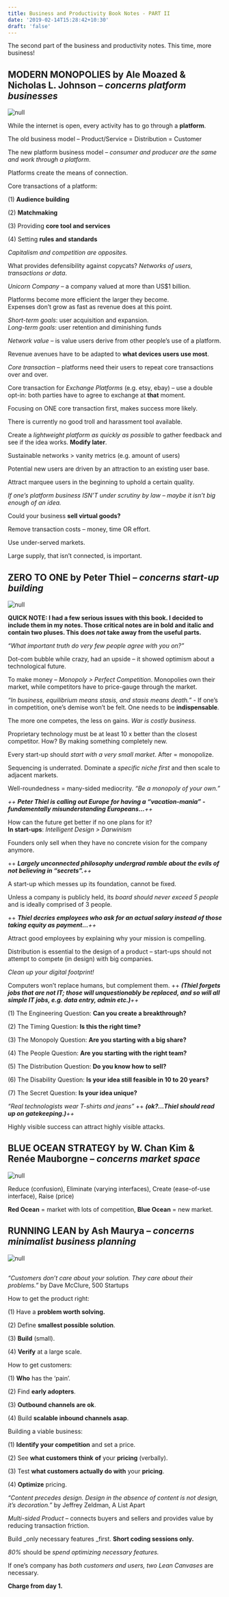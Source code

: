 ```yaml
---
title: Business and Productivity Book Notes - PART II
date: '2019-02-14T15:28:42+10:30'
draft: 'false'
---
```

The second part of the business and productivity notes. This time, more business!

## MODERN MONOPOLIES by Ale Moazed & Nicholas L. Johnson – _concerns platform businesses_

![null](/images/uploads/monopolies.jpg)

While the internet is open, every activity has to go through a **platform**.

The old business model – Product/Service = Distribution = Customer

The new platform business model – _consumer and producer are the same and work through a platform_.

Platforms create the means of connection.

Core transactions of a platform:

(1) **Audience building**

(2) **Matchmaking**

(3) Providing **core tool and services**

(4) Setting **rules and standards**

_Capitalism and competition are opposites._

What provides defensibility against copycats? _Networks of users, transactions or data_.

_Unicorn Company_ – a company valued at more than US$1 billion.

Platforms become more efficient the larger they become.\
Expenses don’t grow as fast as revenue does at this point.

_Short-term goals_: user acquisition and expansion.\
_Long-term goals_: user retention and diminishing funds

_Network value_ – is value users derive from other people’s use of a platform.

Revenue avenues have to be adapted to **what devices users use most**.

_Core transaction_ – platforms need their users to repeat core transactions over and over. 

Core transaction for _Exchange Platforms_ (e.g. etsy, ebay) – use a double opt-in: both parties have to agree to exchange at **that** moment.

Focusing on ONE core transaction first, makes success more likely.

There is currently no good troll and harassment tool available.

Create a _lightweight platform as quickly as possible_ to gather feedback and see if the idea works. **Modify later**.

Sustainable networks > vanity metrics (e.g. amount of users)

Potential new users are driven by an attraction to an existing user base.

Attract marquee users in the beginning to uphold a certain quality.

_If one’s platform business ISN’T under scrutiny by law – maybe it isn’t big enough of an idea._

Could your business **sell virtual goods?**

Remove transaction costs – money, time OR effort.

Use under-served markets.

Large supply, that isn’t connected, is important.

## ZERO TO ONE by Peter Thiel – _concerns start-up building_

![null](/images/uploads/zerotoone.jpg)

**QUICK NOTE: I had a few serious issues with this book. I decided to include them in my notes. Those critical notes are in bold and italic and contain two pluses. This does _not_ take away from the useful parts.**

_“What important truth do very few people agree with you on?”_

Dot-com bubble while crazy, had an upside – it showed optimism about a technological future.

To make money – _Monopoly > Perfect Competition_. Monopolies own their market, while competitors have to price-gauge through the market.

_“In business, equilibrium means stasis, and stasis means death.”_ - If one’s in competition, one’s demise won’t be felt. One needs to be **indispensable**.

The more one competes, the less on gains. _War is costly business._

Proprietary technology must be at least 10 x better than the closest competitor. How? By making something completely new.

Every start-up should _start with a very small market_. After = monopolize.

Sequencing is underrated. Dominate a _specific niche first_ and then scale to adjacent markets.

Well-roundedness = many-sided mediocrity. _“Be a monopoly of your own.”_

_++ **Peter Thiel is calling out Europe for having a “vacation-mania” - fundamentally misunderstanding Europeans…**++_

How can the future get better if no one plans for it? \
**In start-ups**: _Intelligent Design > Darwinism_

Founders only sell when they have no concrete vision for the company anymore. 

++ _**Largely unconnected philosophy undergrad ramble about the evils of not believing in “secrets”.**++_

A start-up which messes up its foundation, cannot be fixed.

Unless a company is publicly held, its _board should never exceed 5 people_ and is ideally comprised of 3 people.

++ _**Thiel decries employees who ask for an actual salary instead of  those taking equity as payment...**++_

Attract good employees by explaining why your mission is compelling.

Distribution is essential to the design of a product – start-ups should not attempt to compete (in design) with big companies.

_Clean up your digital footprint!_

Computers won’t replace humans, but complement them. ++ _**(Thiel forgets jobs that are not IT; those will unquestionably be replaced, and so will all simple IT jobs, e.g. data entry, admin etc.)**++_

(1) The Engineering Question: **Can you create a breakthrough?**

(2) The Timing Question: **Is this the right time?**

(3) The Monopoly Question: **Are you starting with a big share?**

(4) The People Question: **Are you starting with the right team?**

(5) The Distribution Question: **Do you know how to sell?**

(6) The Disability Question: **Is your idea still feasible in 10 to 20 years?**

(7) The Secret Question: **Is your idea unique?**

_“Real technologists wear T-shirts and jeans”_ ++ _**(ok?...Thiel should read up on gatekeeping.)**++_

Highly visible success can attract highly visible attacks.

## BLUE OCEAN STRATEGY by W. Chan Kim & Renée Mauborgne – _concerns market space_

![null](/images/uploads/blueoceanstrategy.jpg)

Reduce (confusion), Eliminate (varying interfaces), Create (ease-of-use interface), Raise (price)

**Red Ocean** = market with lots of competition, **Blue Ocean** = new market.

## RUNNING LEAN by Ash Maurya – _concerns minimalist business planning_

![null](/images/uploads/runninglean.jpg)

## 

_“Customers don’t care about your solution. They care about their problems.”_ by Dave McClure, 500 Startups

How to get the product right:

(1) Have a **problem worth solving.**

(2) Define **smallest possible solution**.

(3) **Build** (small).

(4) **Verify** at a large scale.

How to get customers:

(1) **Who** has the ‘pain’.

(2) Find **early adopters**.

(3) **Outbound channels are ok**.

(4) Build **scalable inbound channels asap**.

Building a viable business:

(1) **Identify your competition** and set a price.

(2) See **what customers think** **of** your **pricing** (verbally).

(3) Test **what customers actually do with** your **pricing**.

(4) **Optimize** pricing.

_“Content precedes design. Design in the absence of content is not design, it’s decoration.”_ by Jeffrey Zeldman, A List Apart

_Multi-sided Product_ – connects buyers and sellers and provides value by reducing transaction friction.

Build _only necessary features _first. **Short coding sessions only.**

_80%_ should be _spend optimizing necessary features._

If one’s company has _both customers and users, two Lean Canvases_ are necessary.

**Charge from day 1.**
